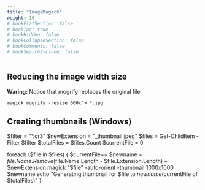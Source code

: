 ```yaml
---
title: "ImageMagick"
weight: 10
# bookFlatSection: false
# bookToc: true
# bookHidden: false
# bookCollapseSection: false
# bookComments: false
# bookSearchExclude: false
---
```


## Reducing the image width size

**Waring:** Notice that mogrify replaces the original file

`magick mogrify -resize 600x^> *.jpg`

## Creating thumbnails (Windows)

$filter = "*.cr3"
$newExtension = "_thumbnail.jpeg"
$files = Get-ChildItem -Filter $filter
$totalFiles = $files.Count
$currentFile = 0

foreach ($file in $files) {
    $currentFile++
    $newname = $file.Name.Remove($file.Name.Length - $file.Extension.Length) + $newExtension
    magick "$file" -auto-orient -thumbnail 1000x1000 $newname
    echo "Generating thumbnail for $file to $newname ($currentFile of $totalFiles)"
}